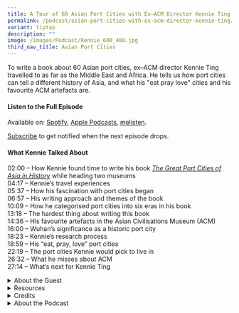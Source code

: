 ```yaml
---
title: A Tour of 60 Asian Port Cities with Ex–ACM Director Kennie Ting
permalink: /podcast/asian-port-cities-with-ex-acm-director-kennie-ting/
variant: tiptap
description: ""
image: /images/Podcast/Kennie_600_400.jpg
third_nav_title: Asian Port Cities
---
```

<p>To write a book about 60 Asian port cities, ex–ACM director Kennie Ting
travelled to as far as the Middle East and Africa. He tells us how port
cities can tell a different history of Asia, and what his "eat pray love"
cities and his favourite ACM artefacts are.</p>
<p></p>
<h4><strong>Listen to the Full Episode</strong></h4>
<p>Available on: <a href="https://open.spotify.com/show/66PYiIthr1KqQhJ82XH4DN" rel="noopener nofollow" target="_blank">Spotify</a>,
<a href="https://podcasts.apple.com/us/podcast/biblioasia/id1688142751" rel="noopener nofollow" target="_blank">Apple Podcasts</a>, <a href="https://www.melisten.sg/podcast/playlist/BiblioAsia+-2115156" rel="noopener nofollow" target="_blank">melisten</a>.</p>
<p><a href="https://open.spotify.com/show/66PYiIthr1KqQhJ82XH4DN" rel="noopener noreferrer nofollow" target="_blank"><u>Subscribe</u></a> to
get notified when the next episode drops.</p>
<p></p>
<h4><strong>What Kennie Talked About</strong></h4>
<p>02:00 – How Kennie found time to write his book <em><a href="https://eservice.nlb.gov.sg/redir/itemdetails?bid=300037595" rel="noopener noreferrer nofollow" target="_blank">The Great Port Cities of Asia in History</a> </em>while
heading two museums
<br>04:17 – Kennie’s travel experiences
<br>05:37 – How his fascination with port cities began
<br>06:57 – His writing approach and themes of the book
<br>10:09 – How he categorised port cities into six eras in his book
<br>13:18 – The hardest thing about writing this book
<br>14:36 – His favourite artefacts in the Asian Civilisations Museum (ACM)
<br>16:00 – Wuhan’s significance as a historic port city &nbsp;
<br>18:23 – Kennie’s research process
<br>18:59 – His “eat, pray, love”<em> </em>port cities
<br>22:19 – The port cities Kennie would pick to live in
<br>26:32 – What he misses about ACM
<br>27:14 – What’s next for Kennie Ting</p>
<p></p>
<div data-type="detailGroup" class="isomer-accordion isomer-accordion-white">
<details class="isomer-details">
<summary>About the Guest</summary>
<div data-type="detailsContent" class="isomer-details-content">
<p>A writer and museum professional fascinated by the history, heritage and
culture of Asian port cities, Kennie Ting is the former director of the
Asian Civilisations Museum and Peranakan Museum in Singapore. He has written <em><a href="https://eservice.nlb.gov.sg/redir/itemdetails?bid=201300611" rel="noopener nofollow" target="_blank">The Romance of the Grand Tour: 100 Years of Travel in South East Asia</a></em> (2015)
and <em><a href="https://eservice.nlb.gov.sg/redir/itemdetails?bid=203225412" rel="noopener nofollow" target="_blank">Singapore 1819: A Living Legacy</a></em> (2019).
His recent book, <em><a href="https://eservice.nlb.gov.sg/redir/itemdetails?bid=300037595" rel="noopener nofollow" target="_blank">The Great Port Cities of Asia in History</a> </em>(2024),
re-examines Asian history from the perspective of 60 port cities across
the region.</p>
</div>
</details>
<details class="isomer-details">
<summary>Resources</summary>
<div data-type="detailsContent" class="isomer-details-content">
<p>Kennie Ting, <em><a href="https://eservice.nlb.gov.sg/redir/itemdetails?bid=201300611" rel="noopener noreferrer nofollow" target="_blank">The Romance of the Grand Tour: 100 Years of Travel in South East Asia</a></em> (<em>Singapore: Talisman, </em>2015)</p>
<p></p>
<p>Kennie Ting, <em><a href="https://eservice.nlb.gov.sg/redir/itemdetails?bid=203225412" rel="noopener noreferrer nofollow" target="_blank">Singapore 1819: A Living Legacy</a></em> (<em>Singapore: Talisman, </em>2019).</p>
<p></p>
<p>Kennie Ting, <em><a href="https://eservice.nlb.gov.sg/redir/itemdetails?bid=300037595" rel="noopener noreferrer nofollow" target="_blank">The Great Port Cities of Asia in History</a> (Singapore: Talisman, 2024).</em>
</p>
<p></p>
<p>John Darwin, <em><a href="https://eservice.nlb.gov.sg/redir/itemdetails?bid=205697760" rel="noopener nofollow" target="_blank">Unlocking the World: Port Cities and Globalization in the Age of Steam, 1830–1930</a></em> (London:
Penguin Books, 2021).</p>
<p></p>
<p>Derek Heng, “<a href="https://biblioasia.nlb.gov.sg/vol-1/issue1/nov-2005/continuities-changes-port-city/" rel="noopener noreferrer nofollow" target="_blank">Continuities and Changes: Singapore as a Port City Over 700 Years</a>,” <em>BiblioAsia</em> 1,
no. 1 (November 2005).</p>
</div>
</details>
<details class="isomer-details">
<summary>Credits</summary>
<div data-type="detailsContent" class="isomer-details-content">
<p>This episode of BiblioAsia+ was hosted by Jimmy Yap and produced by Soh
Gek Han. Sound engineering was done by Doppler Soundlab. The background
music "Di Tanjong Katong" was composed by Osman Ahmad and performed by&nbsp;
<a href="https://www.youtube.com/watch?v=uA2v7ka5TAI" rel="noopener noreferrer" target="_blank"><u>Chords Haven</u> 
</a>. Special thanks to Kennie for coming on the show.</p>
</div>
</details>
<details class="isomer-details">
<summary>About the Podcast</summary>
<div data-type="detailsContent" class="isomer-details-content">
<p>BiblioAsia+ is a podcast about Singapore history by the National Library
of Singapore.</p>
</div>
</details>
</div>
<p>
<br>
</p>
<p></p>
